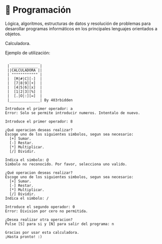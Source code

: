 # 🤖 Programación

Lógica, algoritmos, estructuras de datos y resolución de problemas para desarollar programas informáticos en los principales lenguajes orientados a objetos.

Calculadora.


Ejemplo de utilización:


```
  ______________
 | ____________ |
 ||CALCULADORA ||
 | """""""""""" |
 |  [M|#|C][-]  |
 |  [7|8|9][+]  |
 |  [4|5|6][x]  |
 |  [1|2|3][%]  |
 |  [.|O|:][=]  |
 |______________| By 403rbidden 

Introduce el primer operador: a
Error: Solo se permite introducir numeros. Intentalo de nuevo.

Introduce el primer operador: 8

¿Qué operacion deseas realizar?
Escoge uno de los siguientes simbolos, segun sea necesario:
  [+] Sumar.
  [-] Restar.
  [*] Multiplicar.
  [/] Dividir.
  
Indica el simbolo: @
Simbolo no reconocido. Por favor, selecciona uno valido.

¿Qué operacion deseas realizar?
Escoge uno de los siguientes simbolos, segun sea necesario:
  [+] Sumar.
  [-] Restar.
  [*] Multiplicar.
  [/] Dividir.
Indica el simbolo: /

Introduce el segundo operador: 0
Error: Division por cero no permitida.
   
¿Desea realizar otra operacion?
Pulse [S] para si y [N] para salir del programa: n

Gracias por usar esta calculadora.
¡Hasta pronto! :)
```
